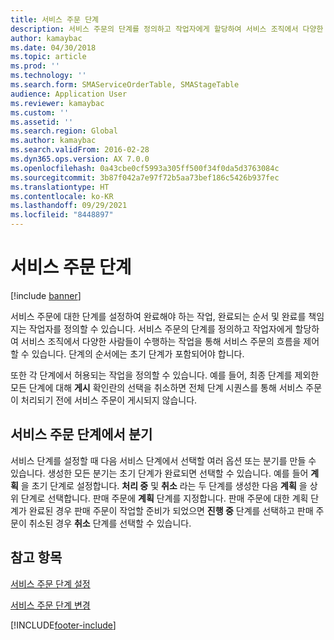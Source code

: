 ```yaml
---
title: 서비스 주문 단계
description: 서비스 주문의 단계를 정의하고 작업자에게 할당하여 서비스 조직에서 다양한 사람들이 수행하는 작업을 통해 서비스 주문의 흐름을 제어합니다.
author: kamaybac
ms.date: 04/30/2018
ms.topic: article
ms.prod: ''
ms.technology: ''
ms.search.form: SMAServiceOrderTable, SMAStageTable
audience: Application User
ms.reviewer: kamaybac
ms.custom: ''
ms.assetid: ''
ms.search.region: Global
ms.author: kamaybac
ms.search.validFrom: 2016-02-28
ms.dyn365.ops.version: AX 7.0.0
ms.openlocfilehash: 0a43cbe0cf5993a305ff500f34f0da5d3763084c
ms.sourcegitcommit: 3b87f042a7e97f72b5aa73bef186c5426b937fec
ms.translationtype: HT
ms.contentlocale: ko-KR
ms.lasthandoff: 09/29/2021
ms.locfileid: "8448897"
---
```

# <a name="service-order-stages"></a>서비스 주문 단계   

[!include [banner](../includes/banner.md)]


서비스 주문에 대한 단계를 설정하여 완료해야 하는 작업, 완료되는 순서 및 완료를 책임지는 작업자를 정의할 수 있습니다. 서비스 주문의 단계를 정의하고 작업자에게 할당하여 서비스 조직에서 다양한 사람들이 수행하는 작업을 통해 서비스 주문의 흐름을 제어할 수 있습니다. 단계의 순서에는 초기 단계가 포함되어야 합니다.

또한 각 단계에서 허용되는 작업을 정의할 수 있습니다. 예를 들어, 최종 단계를 제외한 모든 단계에 대해 **게시** 확인란의 선택을 취소하면 전체 단계 시퀀스를 통해 서비스 주문이 처리되기 전에 서비스 주문이 게시되지 않습니다.

## <a name="branching-in-service-order-stages"></a>서비스 주문 단계에서 분기

서비스 단계를 설정할 때 다음 서비스 단계에서 선택할 여러 옵션 또는 분기를 만들 수 있습니다. 생성한 모든 분기는 초기 단계가 완료되면 선택할 수 있습니다. 예를 들어 **계획** 을 초기 단계로 설정합니다. **처리 중** 및 **취소** 라는 두 단계를 생성한 다음 **계획** 을 상위 단계로 선택합니다. 판매 주문에 **계획** 단계를 지정합니다. 판매 주문에 대한 계획 단계가 완료된 경우 판매 주문이 작업할 준비가 되었으면 **진행 중** 단계를 선택하고 판매 주문이 취소된 경우 **취소** 단계를 선택할 수 있습니다.

## <a name="see-also"></a>참고 항목

[서비스 주문 단계 설정](set-up-service-order-stages.md)

[서비스 주문 단계 변경](change-service-order-stage.md)

  




[!INCLUDE[footer-include](../../includes/footer-banner.md)]